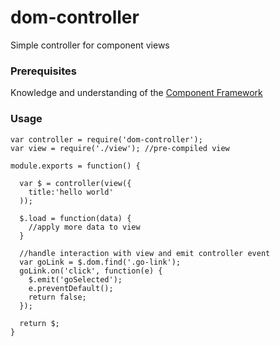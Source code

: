dom-controller
==============
Simple controller for component views

### Prerequisites
Knowledge and understanding of the [Component Framework](http://github.com/component/component)

### Usage
    var controller = require('dom-controller');
    var view = require('./view'); //pre-compiled view

    module.exports = function() {

      var $ = controller(view({
        title:'hello world'
      ));
      
      $.load = function(data) {
        //apply more data to view
      }
      
      //handle interaction with view and emit controller event
      var goLink = $.dom.find('.go-link');
      goLink.on('click', function(e) {
        $.emit('goSelected');
        e.preventDefault();
        return false;
      });
      
      return $;
    }
